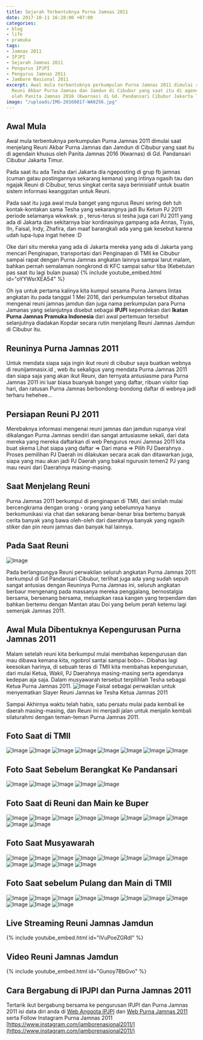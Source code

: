 ```yaml
---
title: Sejarah Terbentuknya Purna Jamnas 2011
date: 2017-10-11 16:28:00 +07:00
categories:
- blog
- life
- pramuka
tags:
- Jamnas 2011
- IPJPI
- Sejarah Jamnas 2011
- Pengurus IPJPI
- Pengurus Jamnas 2011
- Jambore Nasional 2011
excerpt: Awal mula terbentuknya perkumpulan Purna Jamnas 2011 dimulai saat menjelang
  Reuni Akbar Purna Jamnas dan Jamdun di Cibubur yang saat itu di agendain khusus
  oleh Panita Jamnas 2016 (Kwarnas) di Gd. Pandansari Cibubur Jakarta Timu.
image: "/uploads/IMG-20160817-WA0256.jpg"
---
```


## Awal Mula

Awal mula terbentuknya perkumpulan Purna Jamnas 2011 dimulai saat menjelang Reuni Akbar Purna Jamnas dan Jamdun di Cibubur yang saat itu di agendain khusus oleh Panita Jamnas 2016 (Kwarnas) di Gd. Pandansari Cibubur Jakarta Timur.

Pada saat itu ada Tesha dari Jakarta dia ngeposting di grup fb jamnas (cuman gatau postingannya sekarang kemana) yang intinya ngasih tau dan ngajak Reuni di Cibubur, terus singkat cerita saya berinisiatif untuk buatin sistem informasi keanggotan untuk Reuni.

Pada saat itu juga awal mula banget yang ngurus Reuni sering deh tuh kontak-kontakan sama Tesha yang sekarangnya jadi Bu Ketum PJ 2011 periode selamanya wkwkwk :p , terus-terus si tesha juga cari PJ 2011 yang ada di Jakarta dan sekitarnya biar kordinasinya gampang ada Annas, Tiyas, IIn, Faisal, Indy, Zhafira, dan maaf barangkali ada yang gak kesebut karena udah lupa-lupa ingat hehee :D

Oke dari situ mereka yang ada di Jakarta mereka yang ada di Jakarta yang mencari Penginapan, transportasi dari Penginapan di TMII ke Cibubur sampai rapat dengan Purna Jamnas angkatan lainnya sampai larut malam, bahkan
pernah semalaman nongkrond di KFC sampai sahur tiba (Kebetulan pas saat itu lagi bulan puasa)
{% include youtube_embed.html id="oYYWsrXEA54" %}

Oh iya untuk pertama kalinya kita kumpul sesama Purna Jamans lintas angkatan itu pada tanggal 1 Mei 2016, dari perkumpulan tersebut dibahas mengenai reuni jamnas jamdun dan juga nama perkumpulan para Purna Jamanas yang selanjutnya disebut sebagai **IPJPI** kependekan dari **Ikatan Purna Jamnas Pramuka Indonesia** dari awal pertemuan tersebut selanjutnya diadakan Kopdar secara rutin menjelang Reuni Jamnas Jamdun di Cibubur itu.

## Reuninya Purna Jamnas 2011

Untuk mendata siapa saja ingin ikut reuni di cibubur saya buatkan webnya di reunijamnasix.id , web itu sekaligus yang mendata Purna Jamnas 2011 dan siapa saja yang akan ikut Reuni, dan ternyata antusiasme para Purna Jamnas 2011 ini luar biasa buanyak banget yang daftar, ribuan visitor tiap hari, dan ratusan Purna Jamnas berbondong-bondong daftar di webnya jadi terharu hehehee...

## Persiapan Reuni PJ 2011

Merebaknya informasi mengenai reuni jamnas dan jamdun rupanya viral dikalangan Purna Jamnas sendiri dan sangat antusiasme sekali, dari data mereka yang mereka daftarkan di web Pengurus reuni Jamnas 2011 kita buat skema Lihat siapa yang daftar => Dari mana => Pilih PJ Daerahnya . Proses pemilihan PJ Daerah ini dilakukan secara acak dan ditawarkan juga, siapa yang mau akan jadi PJ Daerah yang bakal ngurusin temen2 PJ yang mau reuni dari Daerahnya masing-masing.

## Saat Menjelang Reuni

Purna Jamnas 2011 berkumpul di penginapan di TMII, dari sinilah mulai bercengkrama dengan orang - orang yang sebelumnya hanya berkomunikasi via chat dan sekarang benar-benar bisa bertemu banyak cerita banyak yang bawa oleh-oleh dari daerahnya banyak yang ngasih stiker dan pin reuni jamnas dan banyak hal lainnya.

## Pada Saat Reuni

![Image](https://firebasestorage.googleapis.com/v0/b/img-storage-d41a0.appspot.com/o/images%2FIMG-20160817-WA0210.jpg?alt=media&token=bdc0b960-e618-4451-839a-dba679559698)

Pada berlangsungya Reuni perwakilan seluruh angkatan Purna Jamnas 2011 berkumpul di Gd Pandansari Cibubur, terlihat juga ada yang sudah sepuh sangat antusias dengan Reuninya Purna Jamnas ini, seluruh angkatan berbaur mengenang pada massanya mereka penggalang, bernostalgia bersama, bersenang bersama, meluapkan rasa kangen yang terpendam dan bahkan bertemu dengan Mantan atau Doi yang belum perah ketemu lagi semenjak Jamnas 2011.

## Awal Mula Dibentuknya Kepengurusan Purna Jamnas 2011

Malam setelah reuni kita berkumpul mulai membahas kepengurusan dan mau dibawa kemana kita, ngobrol santai sampai bobo\~.
Dibahas lagi keesokan harinya, di sebuah teras di TMII kita membahas kepengurusan, dari mulai Ketua, Wakil, PJ Daerahnya masing-masing serta agendanya kedepan aja saja.
Dalam musyawarah tersebut terpilihlah Tesha sebagai Ketua Purna Jamnas 2011.
![Image](https://firebasestorage.googleapis.com/v0/b/img-storage-d41a0.appspot.com/o/images%2FIMG-20160819-WA0015.jpg?alt=media&token=09c667e8-e706-4170-ac7d-7f06342cbb5e)
Faisal sebagai perwakilan untuk menyematkan Slayer Reuni Jamnas ke Tesha Ketua Jamnas 2011

Sampai Akhirnya waktu telah habis, satu persatu mulai pada kembali ke daerah masing-masing, dan Reuni ini menjadi jalan untuk menjalin kembali silaturahmi dengan teman-teman Purna Jamnas 2011.

## Foto Saat di TMII

![Image](https://firebasestorage.googleapis.com/v0/b/img-storage-d41a0.appspot.com/o/images%2FIMG-20160816-WA0010.jpg?alt=media&token=d0fb1a48-82c7-4d72-a753-502b51181101)
![Image](https://firebasestorage.googleapis.com/v0/b/img-storage-d41a0.appspot.com/o/images%2FIMG-20160816-WA0007.jpg?alt=media&token=376b4cf1-1cfe-4ef9-a747-77d70d5a4c24)
![Image](https://firebasestorage.googleapis.com/v0/b/img-storage-d41a0.appspot.com/o/images%2FIMG-20160816-WA0006.jpg?alt=media&token=0f92c9ae-0ed4-47cf-8094-c1b581bb0e5f)
![Image](https://firebasestorage.googleapis.com/v0/b/img-storage-d41a0.appspot.com/o/images%2FIMG-20160816-WA0013.jpg?alt=media&token=d2b6d501-aea7-4ae8-baf0-7e0a43d3baab)
![Image](https://firebasestorage.googleapis.com/v0/b/img-storage-d41a0.appspot.com/o/images%2FIMG-20160816-WA0042.jpg?alt=media&token=7f98cd41-31bc-47e0-a329-8da5c9289301)
![Image](https://firebasestorage.googleapis.com/v0/b/img-storage-d41a0.appspot.com/o/images%2FIMG-20160816-WA0032.jpg?alt=media&token=7a465949-61b0-4f97-92b0-c29b250c54e6)
![Image](https://firebasestorage.googleapis.com/v0/b/img-storage-d41a0.appspot.com/o/images%2FIMG-20160816-WA0089.jpg?alt=media&token=5e5905ea-3021-4475-ad13-fe7e9dbf2f7d)
![Image](https://firebasestorage.googleapis.com/v0/b/img-storage-d41a0.appspot.com/o/images%2FIMG-20160816-WA0102.jpg?alt=media&token=396361dd-a687-4ffa-94b8-46c726e8498a)

## Foto Saat Sebelum Berangkat Ke Pandansari

![Image](https://firebasestorage.googleapis.com/v0/b/img-storage-d41a0.appspot.com/o/images%2FIMG-20160818-WA0099.jpg?alt=media&token=2e8d8c88-15c0-4489-8cac-2d7e838a1ba9)
![Image](https://firebasestorage.googleapis.com/v0/b/img-storage-d41a0.appspot.com/o/images%2FIMG-20160818-WA0101.jpg?alt=media&token=1803d130-068a-4588-9e05-884f3cc79b7b)
![Image](https://firebasestorage.googleapis.com/v0/b/img-storage-d41a0.appspot.com/o/images%2FIMG-20160818-WA0100.jpg?alt=media&token=2369bad0-7a8c-40e1-a2ed-7c561185ccd2)
![Image](https://firebasestorage.googleapis.com/v0/b/img-storage-d41a0.appspot.com/o/images%2FIMG-20160818-WA0102.jpg?alt=media&token=ca539e7f-7c26-47cf-a61d-500467683224)
![Image](https://firebasestorage.googleapis.com/v0/b/img-storage-d41a0.appspot.com/o/images%2FIMG-20160818-WA0095.jpg?alt=media&token=2f82498e-b262-4fb5-8d76-22008ff2d903)

## Foto Saat di Reuni dan Main ke Buper

![Image](https://firebasestorage.googleapis.com/v0/b/img-storage-d41a0.appspot.com/o/images%2FIMG-20160817-WA0211.jpg?alt=media&token=c21acc49-1152-47fa-925d-bf36adfbc89c)
![Image](https://firebasestorage.googleapis.com/v0/b/img-storage-d41a0.appspot.com/o/images%2FIMG-20160816-WA0022.jpg?alt=media&token=ceb6c64f-b145-4d7b-a63c-94c9ae14817c)
![Image](https://firebasestorage.googleapis.com/v0/b/img-storage-d41a0.appspot.com/o/images%2FIMG-20160816-WA0115.jpg?alt=media&token=6cb7ed27-f528-4b04-ba3e-8f9742ddbd0d)
![Image](https://firebasestorage.googleapis.com/v0/b/img-storage-d41a0.appspot.com/o/images%2FIMG-20160816-WA0114.jpg?alt=media&token=6a7decba-b6ee-4956-92ec-c602ecab3473)
![Image](https://firebasestorage.googleapis.com/v0/b/img-storage-d41a0.appspot.com/o/images%2FIMG-20160816-WA0016.jpg?alt=media&token=e35b6d3a-2319-44e3-889b-f34f086c6a32)
![Image](https://firebasestorage.googleapis.com/v0/b/img-storage-d41a0.appspot.com/o/images%2FIMG-20160816-WA0026.jpg?alt=media&token=d2dd4aed-8c85-4ad3-9005-265e4bf76dd1)
![Image](https://firebasestorage.googleapis.com/v0/b/img-storage-d41a0.appspot.com/o/images%2FIMG-20160817-WA0102.jpg?alt=media&token=2eb02035-e023-4424-a2ff-e049c064c2d0)
![Image](https://firebasestorage.googleapis.com/v0/b/img-storage-d41a0.appspot.com/o/images%2FIMG-20160817-WA0189.jpg?alt=media&token=5c62e412-7bdb-4068-9a41-f8be0473a4ca)
![Image](https://firebasestorage.googleapis.com/v0/b/img-storage-d41a0.appspot.com/o/images%2FIMG-20160817-WA0208.jpg?alt=media&token=c60244f3-26f0-4c8e-8d82-8a5bc7e19803)
![Image](https://firebasestorage.googleapis.com/v0/b/img-storage-d41a0.appspot.com/o/images%2FIMG-20160820-WA0083.jpg?alt=media&token=5b1da353-5057-4fd3-a1dc-b7ebb5c2019a)

## Foto Saat Musyawarah

![Image](https://firebasestorage.googleapis.com/v0/b/img-storage-d41a0.appspot.com/o/images%2FIMG-20160819-WA0022.jpg?alt=media&token=d4f4b4bd-d9f0-4aa5-9880-e8278699776b)
![Image](https://firebasestorage.googleapis.com/v0/b/img-storage-d41a0.appspot.com/o/images%2FIMG-20160819-WA0024.jpg?alt=media&token=959be70c-61a6-41c8-be6f-6ca125310657)
![Image](https://firebasestorage.googleapis.com/v0/b/img-storage-d41a0.appspot.com/o/images%2FIMG-20160819-WA0016.jpg?alt=media&token=dc5acb27-1c91-49ce-8bb5-8b3be5bc7aec)
![Image](https://firebasestorage.googleapis.com/v0/b/img-storage-d41a0.appspot.com/o/images%2FIMG-20160819-WA0021.jpg?alt=media&token=8a076f07-8069-467d-b79b-56b2d4c567aa)
![Image](https://firebasestorage.googleapis.com/v0/b/img-storage-d41a0.appspot.com/o/images%2FIMG-20160819-WA0029.jpg?alt=media&token=cf1e5a8f-bb7b-4f3d-8494-65f47e9da196)
![Image](https://firebasestorage.googleapis.com/v0/b/img-storage-d41a0.appspot.com/o/images%2FIMG-20160819-WA0030.jpg?alt=media&token=ace5c020-ad09-40c1-b5d0-994657731fd0)
![Image](https://firebasestorage.googleapis.com/v0/b/img-storage-d41a0.appspot.com/o/images%2FIMG-20160819-WA0023.jpg?alt=media&token=97e65f2b-a3b0-473b-b22a-8c04ac93885a)
![Image](https://firebasestorage.googleapis.com/v0/b/img-storage-d41a0.appspot.com/o/images%2FIMG-20160819-WA0019.jpg?alt=media&token=d475e4fd-5453-4465-bd78-54540f7354df)
![Image](https://firebasestorage.googleapis.com/v0/b/img-storage-d41a0.appspot.com/o/images%2FIMG-20160819-WA0015.jpg?alt=media&token=c31b1eb3-9ffb-42e5-8810-3f9488033c12)
![Image](https://firebasestorage.googleapis.com/v0/b/img-storage-d41a0.appspot.com/o/images%2FIMG-20160819-WA0017.jpg?alt=media&token=08a201b5-50f0-4a65-98ab-e8857ca6353a)
![Image](https://firebasestorage.googleapis.com/v0/b/img-storage-d41a0.appspot.com/o/images%2FIMG-20160819-WA0014.jpg?alt=media&token=dda428d3-df69-4fa8-9ef8-921821ce49fb)
![Image](https://firebasestorage.googleapis.com/v0/b/img-storage-d41a0.appspot.com/o/images%2FIMG-20160818-WA0119.jpg?alt=media&token=0c9d00b0-f0d0-49ca-919d-49493090d84d)

## Foto Saat sebelum Pulang dan Main di TMII

![Image](https://firebasestorage.googleapis.com/v0/b/img-storage-d41a0.appspot.com/o/images%2FIMG-20160817-WA0256.jpg?alt=media&token=b932f77f-3944-427f-9fd2-934286e32fab)
![Image](https://firebasestorage.googleapis.com/v0/b/img-storage-d41a0.appspot.com/o/images%2FIMG-20160817-WA0260.jpg?alt=media&token=c8815931-5194-488c-b5e7-a82e7e9a7080)
![Image](https://firebasestorage.googleapis.com/v0/b/img-storage-d41a0.appspot.com/o/images%2FIMG-20160819-WA0034.jpg?alt=media&token=b2c6e692-17c0-4828-bc07-30e686786533)
![Image](https://firebasestorage.googleapis.com/v0/b/img-storage-d41a0.appspot.com/o/images%2FIMG-20160820-WA0065.jpg?alt=media&token=c83b79cd-b926-47fe-9402-1780c0a78dc5)
![Image](https://firebasestorage.googleapis.com/v0/b/img-storage-d41a0.appspot.com/o/images%2FIMG-20160816-WA0059.jpg?alt=media&token=5319decb-d142-4f4a-b1e4-2dd10b0eafed)
![Image](https://firebasestorage.googleapis.com/v0/b/img-storage-d41a0.appspot.com/o/images%2FIMG-20160818-WA0036.jpg?alt=media&token=12b24128-2b1c-4925-b81f-493479d818cf)
![Image](https://firebasestorage.googleapis.com/v0/b/img-storage-d41a0.appspot.com/o/images%2FIMG-20160820-WA0056.jpg?alt=media&token=53101f61-bec5-4e75-886e-67a0fc544e33)
![Image](https://firebasestorage.googleapis.com/v0/b/img-storage-d41a0.appspot.com/o/images%2FIMG-20160818-WA0023.jpg?alt=media&token=ec7f9659-72e1-49af-bb9c-38ab919f89a4)
![Image](https://firebasestorage.googleapis.com/v0/b/img-storage-d41a0.appspot.com/o/images%2FIMG-20160818-WA0021.jpg?alt=media&token=27ac0668-fffa-4675-9c02-37842073044e)
![Image](https://firebasestorage.googleapis.com/v0/b/img-storage-d41a0.appspot.com/o/images%2FIMG-20160820-WA0040.jpg?alt=media&token=af5b08cc-c93d-4ac8-94d4-a271959d8f49)
![Image](https://firebasestorage.googleapis.com/v0/b/img-storage-d41a0.appspot.com/o/images%2FIMG-20160816-WA0059.jpg?alt=media&token=36b9791e-3620-45e7-afdc-acd989e82043)


## Live Streaming Reuni Jamnas Jamdun
{% include youtube_embed.html id="lVuPoeZGRdI" %}

## Video Reuni Jamnas Jamdun
{% include youtube_embed.html id="Gunoy7BbGvo" %}

## Cara Bergabung di IPJPI dan Purna Jamnas 2011

Tertarik ikut bergabung bersama ke pengurusan IPJPI dan Purna Jamnas 2011 isi data diri anda di [Web Anggota IPJPI](https://anggota.ipjpi.org) dan [Web Purna Jamnas 2011](https://jamnas2011.ipjpi.org) serta Follow Instagram Purna Jamnas 2011 [https://www.instagram.com/jamborenasional2011/](https://www.instagram.com/jamborenasional2011/)